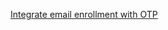 [Integrate email enrollment with OTP](/docs/guides/authenticators-okta-email/nodeexpress/main/#integrate-email-enrollment-with-otp)
